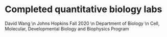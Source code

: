 # Completed quantitative biology labs
David Wang \n
Johns Hopkins Fall 2020 \n
Department of Biology \n
Cell, Molecular, Developmental Biology and Biophysics Program
